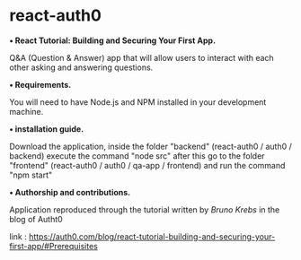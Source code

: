 # react-auth0

<b>•	React Tutorial: Building and Securing Your First App.</b>
 
Q&A (Question & Answer) app that will allow users to interact with each other asking and answering questions.
 
<b>•	Requirements.</b>
 
 You will need to have Node.js and NPM installed in your development machine.
 
<b>•	installation guide.</b>
 
Download the application, inside the folder "backend" (react-auth0 / auth0 / backend) execute the command "node src" after this go to the folder "frontend"
(react-auth0 / auth0 / qa-app / frontend) and run the command "npm start" 

<b>•	Authorship and contributions.</b>

Application reproduced through the tutorial written by <em>Bruno Krebs</em> in the blog of Autht0

link : https://auth0.com/blog/react-tutorial-building-and-securing-your-first-app/#Prerequisites
